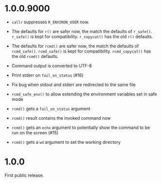 
# 1.0.0.9000

* `callr` suppresses `R_ENVIRON_USER` now.

* The defaults for `r()` are safer now, the match the defaults of
  `r_safe()`. `r_safe()` is kept for compatibility. `r_copycat()`
  has the old `r()` defaults.

* The defaults for `rcmd()` are safer now, the match the defaults of
  `rcmd_safe()`. `rcmd_safe()` is kept for compatibility. `rcmd_copycat()`
  has the old `rcmd()` defaults.

* Command output is converted to UTF-8

* Print stderr on `fail_on_status` (#16)

* Fix bug when stdout and stderr are redirected to the same file

* `rcmd_safe_env()` to allow extending the environment variables set in
  safe mode

* `rcmd()` gets a `fail_on_status` argument

* `rcmd()` result contains the invoked command now

* `rcmd()` gets an `echo` argument to potentially show the command to be
  run on the screen (#15)

* `rcmd()` gets a `wd` argument to set the working directory

# 1.0.0

First public release.
